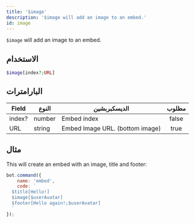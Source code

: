 ```yaml
---
title: '$image'
description: '$image will add an image to an embed.'
id: image
---
```


`$image` will add an image to an embed.

## الاستخدام

```php
$image[index?;URL]
```

## البارامترات

| Field  | النوع  | الديسكبربشين                    | مطلوب |
| ------ | ------ | ------------------------------- |:-----:|
| index? | number | Embed index                     | false |
| URL    | string | Embed Image URL. (bottom image) | true  |

## مثال

This will create an embed with an image, title and footer:

```javascript
bot.command({
    name: 'embed',
    code: `
  $title[Hello!]
  $image[$userAvatar]
  $footer[Hello again!;$userAvatar]
  `
});
```